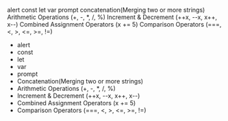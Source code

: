 alert
const
let
var
prompt
concatenation(Merging two or more strings)
Arithmetic Operations (+, -, \*, /, %)
Increment & Decrement (++x, --x, x++, x--)
Combined Assignment Operators (x += 5)
Comparison Operators (===, <, >, <=, >=, !=)

- alert
- const
- let
- var
- prompt
- Concatenation(Merging two or more strings)
- Arithmetic Operations (+, -, \*, /, %)
- Increment & Decrement (++x, --x, x++, x--)
- Combined Assignment Operators (x += 5)
- Comparison Operators (===, <, >, <=, >=, !=)

<!--
hUZAIFA
Mujahid
Muneeb
@@ -21,3 +22,4 @@ Hamza
Zain
Zeeshan
Anhusra
-->
